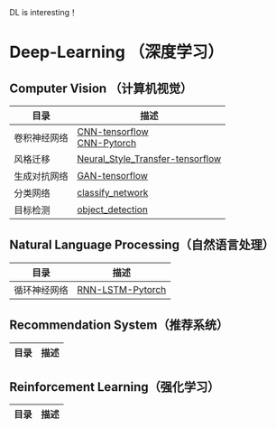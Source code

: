 DL is interesting！﻿﻿﻿﻿# Deep-Learning （深度学习）## Computer Vision （计算机视觉）目录 | 描述-- | --卷积神经网络 | [CNN-tensorflow](https://github.com/lizhe960118/Deep-Learning/blob/master/TensorFlow/01-BasicModels/convolutional_network.py) <br> [CNN-Pytorch](https://github.com/lizhe960118/Deep-Learning/blob/master/PyTorch/04-Convoluntion-Neural-Netework/pytorch_convolutional_neural_network.py)风格迁移 | [Neural_Style_Transfer-tensorflow](https://github.com/lizhe960118/Deep-Learning/tree/master/TensorFlow/04-Neural_Style_Transfer) 生成对抗网络 | [GAN-tensorflow](https://github.com/lizhe960118/Deep-Learning/tree/master/TensorFlow/03-Generative%20adversarial%20networks) 分类网络 | [classify_network]()目标检测 | [object_detection]()## Natural Language Processing（自然语言处理）目录 | 描述-- | --循环神经网络 | [RNN-LSTM-Pytorch](https://github.com/lizhe960118/Deep-Learning/blob/master/PyTorch/05-Recurrent-Neural_Network/recurrent_neural_network.py)## Recommendation System（推荐系统）目录 | 描述-- | --## Reinforcement Learning（强化学习）目录 | 描述-- | --
